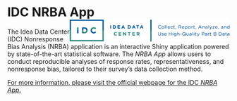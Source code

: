 
<!-- README.md is generated from README.Rmd. Please edit that file -->

# IDC NRBA App <img src="man/figures/logo.png" align="right" height="50"/>

The Idea Data Center (IDC) Nonresponse Bias Analysis (NRBA) application
is an interactive Shiny application powered by state-of-the-art
statistical software. The *NRBA App* allows users to conduct
reproducible analyses of response rates, representativeness, and
nonresponse bias, tailored to their survey’s data collection method.

[For more information, please visit the official webpage for the IDC
*NRBA
App*.](https://ideadata.org/resources/resource/2799/nonresponse-bias-analysis-application)

